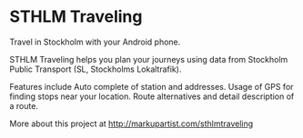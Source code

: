 STHLM Traveling
===============

Travel in Stockholm with your Android phone.

STHLM Traveling helps you plan your journeys using data from Stockholm Public 
Transport (SL, Stockholms Lokaltrafik).

Features include Auto complete of station and addresses. Usage of GPS for 
finding stops near your location. Route alternatives and detail description 
of a route.

More about this project at <http://markupartist.com/sthlmtraveling>